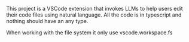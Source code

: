 This project is a VSCode extension that invokes LLMs to help users edit their code files using natural language.
All the code is in typescript and nothing should have an any type.

When working with the file system it only use vscode.workspace.fs
